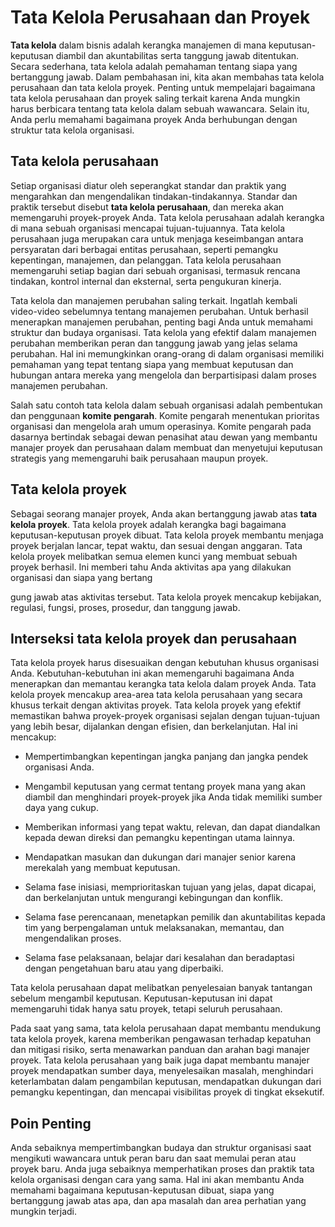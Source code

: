 # Tata Kelola Perusahaan dan Proyek

**Tata kelola** dalam bisnis adalah kerangka manajemen di mana keputusan-keputusan diambil dan akuntabilitas serta tanggung jawab ditentukan. Secara sederhana, tata kelola adalah pemahaman tentang siapa yang bertanggung jawab. Dalam pembahasan ini, kita akan membahas tata kelola perusahaan dan tata kelola proyek. Penting untuk mempelajari bagaimana tata kelola perusahaan dan proyek saling terkait karena Anda mungkin harus berbicara tentang tata kelola dalam sebuah wawancara. Selain itu, Anda perlu memahami bagaimana proyek Anda berhubungan dengan struktur tata kelola organisasi.

## **Tata kelola perusahaan**

Setiap organisasi diatur oleh seperangkat standar dan praktik yang mengarahkan dan mengendalikan tindakan-tindakannya. Standar dan praktik tersebut disebut **tata kelola perusahaan**, dan mereka akan memengaruhi proyek-proyek Anda. Tata kelola perusahaan adalah kerangka di mana sebuah organisasi mencapai tujuan-tujuannya. Tata kelola perusahaan juga merupakan cara untuk menjaga keseimbangan antara persyaratan dari berbagai entitas perusahaan, seperti pemangku kepentingan, manajemen, dan pelanggan. Tata kelola perusahaan memengaruhi setiap bagian dari sebuah organisasi, termasuk rencana tindakan, kontrol internal dan eksternal, serta pengukuran kinerja.

Tata kelola dan manajemen perubahan saling terkait. Ingatlah kembali video-video sebelumnya tentang manajemen perubahan. Untuk berhasil menerapkan manajemen perubahan, penting bagi Anda untuk memahami struktur dan budaya organisasi. Tata kelola yang efektif dalam manajemen perubahan memberikan peran dan tanggung jawab yang jelas selama perubahan. Hal ini memungkinkan orang-orang di dalam organisasi memiliki pemahaman yang tepat tentang siapa yang membuat keputusan dan hubungan antara mereka yang mengelola dan berpartisipasi dalam proses manajemen perubahan.

Salah satu contoh tata kelola dalam sebuah organisasi adalah pembentukan dan penggunaan **komite pengarah**. Komite pengarah menentukan prioritas organisasi dan mengelola arah umum operasinya. Komite pengarah pada dasarnya bertindak sebagai dewan penasihat atau dewan yang membantu manajer proyek dan perusahaan dalam membuat dan menyetujui keputusan strategis yang memengaruhi baik perusahaan maupun proyek.

## **Tata kelola proyek**

Sebagai seorang manajer proyek, Anda akan bertanggung jawab atas **tata kelola proyek**. Tata kelola proyek adalah kerangka bagi bagaimana keputusan-keputusan proyek dibuat. Tata kelola proyek membantu menjaga proyek berjalan lancar, tepat waktu, dan sesuai dengan anggaran. Tata kelola proyek melibatkan semua elemen kunci yang membuat sebuah proyek berhasil. Ini memberi tahu Anda aktivitas apa yang dilakukan organisasi dan siapa yang bertang

gung jawab atas aktivitas tersebut. Tata kelola proyek mencakup kebijakan, regulasi, fungsi, proses, prosedur, dan tanggung jawab.

## **Interseksi tata kelola proyek dan perusahaan**

Tata kelola proyek harus disesuaikan dengan kebutuhan khusus organisasi Anda. Kebutuhan-kebutuhan ini akan memengaruhi bagaimana Anda menerapkan dan memantau kerangka tata kelola dalam proyek Anda. Tata kelola proyek mencakup area-area tata kelola perusahaan yang secara khusus terkait dengan aktivitas proyek. Tata kelola proyek yang efektif memastikan bahwa proyek-proyek organisasi sejalan dengan tujuan-tujuan yang lebih besar, dijalankan dengan efisien, dan berkelanjutan. Hal ini mencakup:

- Mempertimbangkan kepentingan jangka panjang dan jangka pendek organisasi Anda.

- Mengambil keputusan yang cermat tentang proyek mana yang akan diambil dan menghindari proyek-proyek jika Anda tidak memiliki sumber daya yang cukup.

- Memberikan informasi yang tepat waktu, relevan, dan dapat diandalkan kepada dewan direksi dan pemangku kepentingan utama lainnya.

- Mendapatkan masukan dan dukungan dari manajer senior karena merekalah yang membuat keputusan.

- Selama fase inisiasi, memprioritaskan tujuan yang jelas, dapat dicapai, dan berkelanjutan untuk mengurangi kebingungan dan konflik.

- Selama fase perencanaan, menetapkan pemilik dan akuntabilitas kepada tim yang berpengalaman untuk melaksanakan, memantau, dan mengendalikan proses.

- Selama fase pelaksanaan, belajar dari kesalahan dan beradaptasi dengan pengetahuan baru atau yang diperbaiki.

Tata kelola perusahaan dapat melibatkan penyelesaian banyak tantangan sebelum mengambil keputusan. Keputusan-keputusan ini dapat memengaruhi tidak hanya satu proyek, tetapi seluruh perusahaan.

Pada saat yang sama, tata kelola perusahaan dapat membantu mendukung tata kelola proyek, karena memberikan pengawasan terhadap kepatuhan dan mitigasi risiko, serta menawarkan panduan dan arahan bagi manajer proyek. Tata kelola perusahaan yang baik juga dapat membantu manajer proyek mendapatkan sumber daya, menyelesaikan masalah, menghindari keterlambatan dalam pengambilan keputusan, mendapatkan dukungan dari pemangku kepentingan, dan mencapai visibilitas proyek di tingkat eksekutif.

## **Poin Penting**

Anda sebaiknya mempertimbangkan budaya dan struktur organisasi saat mengikuti wawancara untuk peran baru dan saat memulai peran atau proyek baru. Anda juga sebaiknya memperhatikan proses dan praktik tata kelola organisasi dengan cara yang sama. Hal ini akan membantu Anda memahami bagaimana keputusan-keputusan dibuat, siapa yang bertanggung jawab atas apa, dan apa masalah dan area perhatian yang mungkin terjadi.

